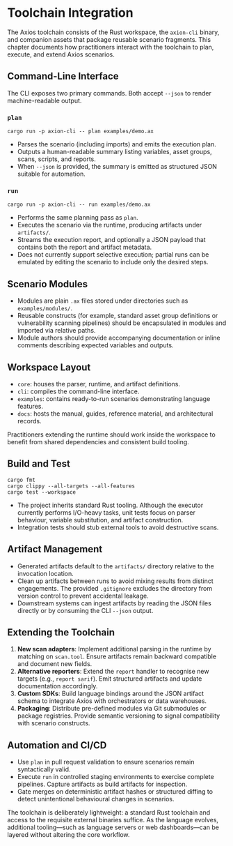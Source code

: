# Toolchain Integration

The Axios toolchain consists of the Rust workspace, the `axion-cli` binary, and companion assets that package reusable scenario fragments. This chapter documents how practitioners interact with the toolchain to plan, execute, and extend Axios scenarios.

## Command-Line Interface

The CLI exposes two primary commands. Both accept `--json` to render machine-readable output.

### `plan`

```
cargo run -p axion-cli -- plan examples/demo.ax
```

- Parses the scenario (including imports) and emits the execution plan.
- Outputs a human-readable summary listing variables, asset groups, scans, scripts, and reports.
- When `--json` is provided, the summary is emitted as structured JSON suitable for automation.

### `run`

```
cargo run -p axion-cli -- run examples/demo.ax
```

- Performs the same planning pass as `plan`.
- Executes the scenario via the runtime, producing artifacts under `artifacts/`.
- Streams the execution report, and optionally a JSON payload that contains both the report and artifact metadata.
- Does not currently support selective execution; partial runs can be emulated by editing the scenario to include only the desired steps.

## Scenario Modules

- Modules are plain `.ax` files stored under directories such as `examples/modules/`.
- Reusable constructs (for example, standard asset group definitions or vulnerability scanning pipelines) should be encapsulated in modules and imported via relative paths.
- Module authors should provide accompanying documentation or inline comments describing expected variables and outputs.

## Workspace Layout

- `core`: houses the parser, runtime, and artifact definitions.
- `cli`: compiles the command-line interface.
- `examples`: contains ready-to-run scenarios demonstrating language features.
- `docs`: hosts the manual, guides, reference material, and architectural records.

Practitioners extending the runtime should work inside the workspace to benefit from shared dependencies and consistent build tooling.

## Build and Test

```
cargo fmt
cargo clippy --all-targets --all-features
cargo test --workspace
```

- The project inherits standard Rust tooling. Although the executor currently performs I/O-heavy tasks, unit tests focus on parser behaviour, variable substitution, and artifact construction.
- Integration tests should stub external tools to avoid destructive scans.

## Artifact Management

- Generated artifacts default to the `artifacts/` directory relative to the invocation location.
- Clean up artifacts between runs to avoid mixing results from distinct engagements. The provided `.gitignore` excludes the directory from version control to prevent accidental leakage.
- Downstream systems can ingest artifacts by reading the JSON files directly or by consuming the CLI `--json` output.

## Extending the Toolchain

1. **New scan adapters**: Implement additional parsing in the runtime by matching on `scan.tool`. Ensure artifacts remain backward compatible and document new fields.
2. **Alternative reporters**: Extend the `report` handler to recognise new targets (e.g., `report sarif`). Emit structured artifacts and update documentation accordingly.
3. **Custom SDKs**: Build language bindings around the JSON artifact schema to integrate Axios with orchestrators or data warehouses.
4. **Packaging**: Distribute pre-defined modules via Git submodules or package registries. Provide semantic versioning to signal compatibility with scenario constructs.

## Automation and CI/CD

- Use `plan` in pull request validation to ensure scenarios remain syntactically valid.
- Execute `run` in controlled staging environments to exercise complete pipelines. Capture artifacts as build artifacts for inspection.
- Gate merges on deterministic artifact hashes or structured diffing to detect unintentional behavioural changes in scenarios.

The toolchain is deliberately lightweight: a standard Rust toolchain and access to the requisite external binaries suffice. As the language evolves, additional tooling—such as language servers or web dashboards—can be layered without altering the core workflow.
